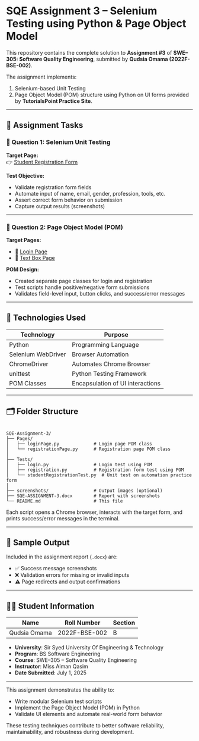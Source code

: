 #  SQE Assignment 3 – Selenium Testing using Python & Page Object Model

This repository contains the complete solution to **Assignment #3** of **SWE–305: Software Quality Engineering**, submitted by **Qudsia Omama (2022F-BSE-002)**.

The assignment implements:
1. Selenium-based Unit Testing
2. Page Object Model (POM) structure
using Python on UI forms provided by **TutorialsPoint Practice Site**.

---

## 📌 Assignment Tasks

### 🔹 Question 1: Selenium Unit Testing
**Target Page:**  
👉 [Student Registration Form](https://www.tutorialspoint.com/selenium/practice/selenium_automation_practice.php)

**Test Objective:**
- Validate registration form fields
- Automate input of name, email, gender, profession, tools, etc.
- Assert correct form behavior on submission
- Capture output results (screenshots)

---

### 🔹 Question 2: Page Object Model (POM)
**Target Pages:**
- 🔐 [Login Page](https://www.tutorialspoint.com/selenium/practice/login.php)
- 📝 [Text Box Page](https://www.tutorialspoint.com/selenium/practice/register.php)

**POM Design:**
- Created separate page classes for login and registration
- Test scripts handle positive/negative form submissions
- Validates field-level input, button clicks, and success/error messages

---

## 🧰 Technologies Used

| Technology        | Purpose                           |
|-------------------|-----------------------------------|
| Python            | Programming Language              |
| Selenium WebDriver| Browser Automation                |
| ChromeDriver      | Automates Chrome Browser          |
| unittest          | Python Testing Framework          |
| POM Classes       | Encapsulation of UI interactions  |

---

## 🗂️ Folder Structure

```

SQE-Assignment-3/
├── Pages/
│   ├── loginPage.py             # Login page POM class
│   └── registrationPage.py      # Registration page POM class
│
├── Tests/
│   ├── login.py                 # Login test using POM
│   ├── registration.py          # Registration form test using POM
│   └── studentRegistrationTest.py  # Unit test on automation practice form
│
├── screenshots/                 # Output images (optional)
├── SQE-ASSIGNMENT-3.docx        # Report with screenshots
└── README.md                    # This file

````

Each script opens a Chrome browser, interacts with the target form, and prints success/error messages in the terminal.

---

## 📸 Sample Output

Included in the assignment report (`.docx`) are:

* ✅ Success message screenshots
* ❌ Validation errors for missing or invalid inputs
* ⚠️ Page redirects and output confirmations

---

## 👩‍🎓 Student Information

| Name         | Roll Number   | Section |
| ------------ | ------------- | ------- |
| Qudsia Omama | 2022F-BSE-002 | B       |

* **University**: Sir Syed University Of Engineering & Technology
* **Program**: BS Software Engineering
* **Course**: SWE–305 – Software Quality Engineering
* **Instructor**: Miss Aiman Qasim
* **Date Submitted**: July 1, 2025

---

This assignment demonstrates the ability to:

* Write modular Selenium test scripts
* Implement the Page Object Model (POM) in Python
* Validate UI elements and automate real-world form behavior

These testing techniques contribute to better software reliability, maintainability, and robustness during development.

